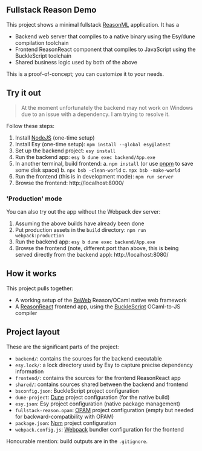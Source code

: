 ## Fullstack Reason Demo

This project shows a minimal fullstack
[ReasonML](https://reasonml.github.io/) application. It has a

- Backend web server that compiles to a native binary using the Esy/dune
  compilation toolchain
- Frontend ReasonReact component that compiles to JavaScript using the
  BuckleScript toolchain
- Shared business logic used by both of the above

This is a proof-of-concept; you can customize it to your needs.

## Try it out

> At the moment unfortunately the backend may not work on Windows due to
> an issue with a dependency. I am trying to resolve it.

Follow these steps:

1. Install [NodeJS](https://nodejs.org/en/) (one-time setup)
1. Install Esy (one-time setup): `npm install --global esy@latest`
1. Set up the backend project: `esy install`
1. Run the backend app: `esy b dune exec backend/App.exe`
1. In another terminal, build frontend:
   a. `npm install` (or use [pnpm](https://pnpm.js.org/) to save some disk space)
   b. `npx bsb -clean-world`
   c. `npx bsb -make-world`
1. Run the frontend (this is in development mode): `npm run server`
1. Browse the frontend: http://localhost:8000/

### 'Production' mode

You can also try out the app without the Webpack dev server:

1. Assuming the above builds have already been done
1. Put production assets in the `build` directory:
   `npm run webpack:production`
1. Run the backend app: `esy b dune exec backend/App.exe`
1. Browse the frontend (note, different port than above, this is being
   served directly from the backend app): http://localhost:8080/

## How it works

This project pulls together:

- A working setup of the [ReWeb](https://github.com/yawaramin/re-web/)
  Reason/OCaml native web framework
- A [ReasonReact](https://reasonml.github.io/reason-react/) frontend app,
  using the [BuckleScript](https://bucklescript.github.io/) OCaml-to-JS
  compiler

## Project layout

These are the significant parts of the project:

- `backend/`: contains the sources for the backend executable
- `esy.lock/`: a lock directory used by Esy to capture precise dependency
  information
- `frontend/`: contains the sources for the frontend ReasonReact app
- `shared/`: contains sources shared between the backend and frontend
- `bsconfig.json`: BuckleScript project configuration
- `dune-project`: [Dune](https://dune.build/) project configuration (for
  the native build)
- `esy.json`: Esy project configuration (native package management)
- `fullstack-reason.opam`: [OPAM](http://opam.ocaml.org/) project
  configuration (empty but needed for backward-compatibility with OPAM)
- `package.json`: [Npm](https://www.npmjs.com/) project configuration
- `webpack.config.js`: [Webpack](https://webpack.js.org/) bundler
  configuration for the frontend

Honourable mention: build outputs are in the `.gitignore`.
